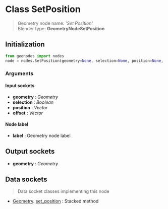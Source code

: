 
# Class SetPosition

> Geometry node name: _'Set Position'_<br>Blender type:  **GeometryNodeSetPosition**

## Initialization


```python
from geonodes import nodes
node = nodes.SetPosition(geometry=None, selection=None, position=None, offset=None, label=None)
```


### Arguments


#### Input sockets



- **geometry** : _Geometry_
- **selection** : _Boolean_
- **position** : _Vector_
- **offset** : _Vector_



#### Node label



- **label** : Geometry node label



## Output sockets



- **geometry** : _Geometry_



## Data sockets

> Data socket classes implementing this node


- [Geometry](aaa). [set_position](bbb) : Stacked method


